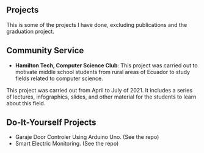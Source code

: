 ## Projects

This is some of the projects I have done, excluding publications and the graduation project. 

## Community Service

- **Hamilton Tech, Computer Science Club**: This project was carried out to motivate middle school students from rural areas of Ecuador to study fields related to computer science. 

This project was carried out from April to July of 2021. It includes a series of lectures, infographics, slides, and other material for the students to learn about this field.


## Do-It-Yourself Projects

- Garaje Door Controler Using Arduino Uno. (See the repo)
- Smart Electric Monitoring. (See the repo)